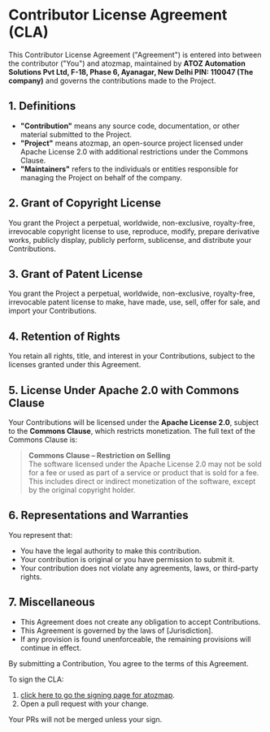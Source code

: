 # Contributor License Agreement (CLA)

This Contributor License Agreement ("Agreement") is entered into between the contributor ("You") and atozmap, maintained by **ATOZ Automation Solutions Pvt Ltd, F-18, Phase 6, Ayanagar, New Delhi PIN: 110047 (The company)** and governs the contributions made to the Project.

## 1. Definitions
- **"Contribution"** means any source code, documentation, or other material submitted to the Project.
- **"Project"** means atozmap, an open-source project licensed under Apache License 2.0 with additional restrictions under the Commons Clause.
- **"Maintainers"** refers to the individuals or entities responsible for managing the Project on behalf of the company.

## 2. Grant of Copyright License
You grant the Project a perpetual, worldwide, non-exclusive, royalty-free, irrevocable copyright license to use, reproduce, modify, prepare derivative works, publicly display, publicly perform, sublicense, and distribute your Contributions.

## 3. Grant of Patent License
You grant the Project a perpetual, worldwide, non-exclusive, royalty-free, irrevocable patent license to make, have made, use, sell, offer for sale, and import your Contributions.

## 4. Retention of Rights
You retain all rights, title, and interest in your Contributions, subject to the licenses granted under this Agreement.

## 5. License Under Apache 2.0 with Commons Clause
Your Contributions will be licensed under the **Apache License 2.0**, subject to the **Commons Clause**, which restricts monetization. The full text of the Commons Clause is:

> **Commons Clause – Restriction on Selling**  
> The software licensed under the Apache License 2.0 may not be sold for a fee or used as part of a service or product that is sold for a fee. This includes direct or indirect monetization of the software, except by the original copyright holder.

## 6. Representations and Warranties
You represent that:
- You have the legal authority to make this contribution.
- Your contribution is original or you have permission to submit it.
- Your contribution does not violate any agreements, laws, or third-party rights.

## 7. Miscellaneous
- This Agreement does not create any obligation to accept Contributions.
- This Agreement is governed by the laws of [Jurisdiction].
- If any provision is found unenforceable, the remaining provisions will continue in effect.

By submitting a Contribution, You agree to the terms of this Agreement.

To sign the CLA:
1. [click here to go the signing page for atozmap](https://atozmap.com/CLAAuth).
2. Open a pull request with your change.

Your PRs will not be merged unless your sign.
